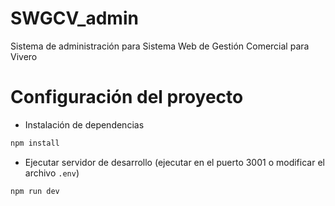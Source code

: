 # SWGCV_admin

Sistema de administración para Sistema Web de Gestión Comercial para Vivero

# Configuración del proyecto

- Instalación de dependencias

```bash
npm install
```

- Ejecutar servidor de desarrollo (ejecutar en el puerto 3001 o modificar el archivo `.env`)

```bash
npm run dev
```
